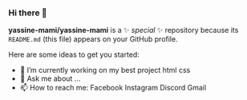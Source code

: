### Hi there 👋


**yassine-mami/yassine-mami** is a ✨ _special_ ✨ repository because its `README.md` (this file) appears on your GitHub profile.

Here are some ideas to get you started:

- 🔭 I’m currently working on my best project html css
- 💬 Ask me about ...
- 📫 How to reach me: 
  <a src="https://www.facebook.com/houssine.mami.16/">Facebook</a>
  <a src="https://www.instagram.com/yassine_sama2008/">Instagram</a>
  <a src="https://discord.com/channels/966061773901946970/966061773948067914">Discord</a>
  <a src="https://mail.google.com/mail/u/0/?ogbl#inbox">Gmail</a>

